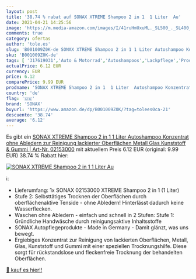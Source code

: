 ```yaml
---
layout: post
title: '38.74 % rabat auf SONAX XTREME Shampoo 2 in 1  1 Liter  Au'
date: 2021-04-21 14:25:56
image: 'https://m.media-amazon.com/images/I/41ruHmUxuML._SL500_._SL400_.jpg'
comments: true
category: ofertas
author: 'tole.es'
slug: 'B001009Z0K-de SONAX XTREME Shampoo 2 in 1 1 Liter Autoshampoo Konzentrat...'
sku: 'B001009Z0K-de'
tags: [ '317619031','Auto & Motorrad','Autoshampoos','Lackpflege','Produkte','Reinigung & Pflege','SONAX','sonax', ]
actualPrice: 6.12 EUR
currency: EUR
price: 6.12
comparePrice: 9.99 EUR
prodname: 'SONAX XTREME Shampoo 2 in 1  1 Liter  Autoshampoo Konzentrat ohne Abledern zur Reinigung lackierter Oberflächen  Metall  Glas  Kunststoff & Gummi | Art-Nr. 02153000'
country: 'de'
flag: '🇩🇪'
brand: 'SONAX'
buyurl: 'https://www.amazon.de/dp/B001009Z0K/?tag=tolees0ca-21'
descuento: '38.74'
average: '6.12'
---
```


Es gibt ein [SONAX XTREME Shampoo 2 in 1  1 Liter  Autoshampoo Konzentrat ohne Abledern zur Reinigung lackierter Oberflächen  Metall  Glas  Kunststoff & Gummi | Art-Nr. 02153000](https://www.amazon.de/dp/B001009Z0K/?tag=tolees0ca-21) mit aktuellem Preis 6.12 EUR (original: 9.99 EUR) 38.74 % Rabatt hier:

[![SONAX XTREME Shampoo 2 in 1  1 Liter  Au](https://m.media-amazon.com/images/I/41ruHmUxuML._SL500_._SL400_.jpg)](https://www.amazon.de/dp/B001009Z0K/?tag=tolees0ca-21)

ℹ️:

- Lieferumfang: 1x SONAX 02153000 XTREME Shampoo 2 in 1 (1 Liter)
- Stufe 2: Selbsttätiges Trocknen der Oberflächen durch oberflächenaktive Tenside - ohne Abledern! Hinterlässt dadurch keine Wasserflecken.
- Waschen ohne Abledern - einfach und schnell in 2 Stufen: Stufe 1: Gründliche Handwäsche durch reinigungsaktive Inhaltsstoffe
- SONAX Autopflegeprodukte - Made in Germany - Damit glänzt, was uns bewegt.
- Ergiebiges Konzentrat zur Reinigung von lackierten Oberflächen, Metall, Glas, Kunststoff und Gummi mit einer speziellen Trocknungshilfe. Diese sorgt für rückstandslose und fleckenfreie Trocknung der behandelten Oberflächen.

[🛒 kauf es hier!!](https://www.amazon.de/dp/B001009Z0K/?tag=tolees0ca-21)
